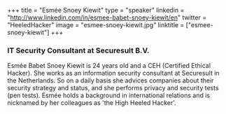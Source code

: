 +++
title = "Esmée Snoey Kiewit"
type = "speaker"
linkedin = "http://www.linkedin.com/in/esmee-babet-snoey-kiewit/en"
twitter = "HeeledHacker"
image = "esmee-snoey-kiewit.jpg"
linktitle = ["esmee-snoey-kiewit"]
+++

<h3>IT Security Consultant at Securesult B.V.</h3>

<p>Esmée Babet Snoey Kiewit is 24 years old and a CEH (Certified Ethical Hacker). She works as an information security consultant at Securesult in the Netherlands. So on a daily basis she advices companies about their security strategy and status, and she performs privacy and security tests (pen tests). Esmée holds a background in international relations and is nicknamed by her colleagues as 'the High Heeled Hacker'.</p>